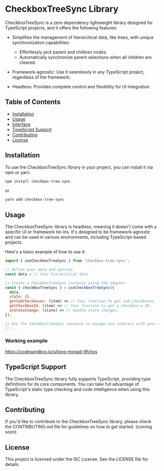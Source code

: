 # CheckboxTreeSync Library

CheckboxTreeSync is a zero dependency lightweight library designed for TypeScript projects, and it offers the following features:

- Simplifies the management of hierarchical data, like trees, with unique synchronization capabilities:
  - Effortlessly pick parent and children nodes.
  - Automatically synchronize parent selections when all children are cleared.
  
- Framework-agnostic: Use it seamlessly in any TypeScript project, regardless of the framework.
- Headless: Provides complete control and flexibility for UI integration.

  

## Table of Contents

- [Installation](#installation)
- [Usage](#usage)
- [Interface](#interface)
- [TypeScript Support](#typescript-support)
- [Contributing](#contributing)
- [License](#license)

## Installation

To use the CheckboxTreeSync library in your project, you can install it via npm or yarn.

```bash
npm install checkbox-tree-sync
```

or 

```bash
yarn add checkbox-tree-sync
```

## Usage

The CheckboxTreeSync library is headless, meaning it doesn't come with a specific UI or framework tie-ins. It's designed to be framework-agnostic and can be used in various environments, including TypeScript-based projects.

Here's a basic example of how to use it:


```javascript
import { useCheckboxTreeSync } from 'checkbox-tree-sync';

// Define your data and options
const data = // Your hierarchical data

// Create a CheckboxTreeSync instance using the adapter
const { checkBoxTreeSync } = useCheckboxTreeSync({
  data,
  state: {},
  getSubCheckboxes: (item) => // Your function to get sub-checkboxes,
  getCheckboxId: (item) => // Your function to get a checkbox's ID,
  onStateChange: (state) => // Handle state changes,
});

// Use the CheckboxTreeSync instance to manage and interact with your data
// ...
```

### Working example

https://codesandbox.io/s/long-monad-9fchys

## TypeScript Support

The CheckboxTreeSync library fully supports TypeScript, providing type definitions for its core components. You can take full advantage of TypeScript's static type checking and code intelligence when using this library.


## Contributing
If you'd like to contribute to the CheckboxTreeSync library, please check the CONTRIBUTING.md file for guidelines on how to get started.
(coming soon)

## License
This project is licensed under the ISC License. See the LICENSE file for details.